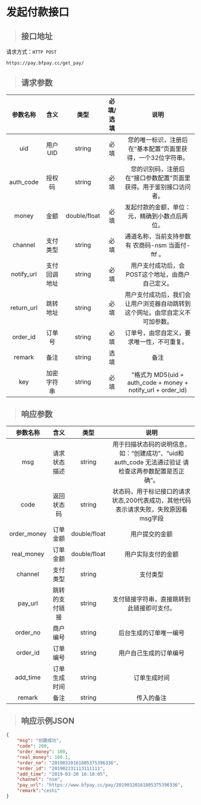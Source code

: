 # 发起付款接口

> ## 接口地址

请求方式：`HTTP POST`

    https://pay.bfpay.cc/get_pay/

>## 请求参数

参数名称|含义|类型|必填/选填|说明
:--:|:--:|:--:|:--:|:--:
uid|用户UID|string|必填|您的唯一标识，注册后在“基本配置”页面里获得，一个32位字符串。
auth_code|授权码|string|必填|您的识别码，注册后在“接口参数配置”页面里获得。用于鉴别接口访问者。
money|金额|double/float|必填|发起付款的金额，单位：元，精确到小数点后两位。
channel|支付类型|string|必填|通道名称，当前支持参数有 农商码-nsm  当面付-ftf 。
notify_url|支付回调地址|string|必填|用户支付成功后，会POST这个地址，由商户自己定义。
return_url|跳转地址|string|必填|用户支付成功后，我们会让用户浏览器自动跳转到这个网址。由您自定义不可加参数。
order_id|订单号|string|必填|订单号，由您自定义，要求唯一性，不可重复。
remark|备注|string|选填|备注
key|加密字符串|string|必填|"格式为 MD5(uid + auth_code + money + notify_url + order_id)

>## 响应参数 

参数名称|含义|类型|说明
:--:|:--:|:--:|:--:
msg|请求状态描述|string|用于扫描状态码的说明信息，如：“创建成功”、“uid和auth_code 无法通过验证 请检查这两参数配置是否正确”。
code|返回状态码|string|状态码，用于标记接口的请求状态,200代表成功，其他代码表示请求失败，失败原因看msg字段
order_money|订单金额|double/float|用户提交的金额
real_money|订单金额|double/float|用户实际支付的金额
channel|支付类型|string|支付类型
pay_url|跳转的支付链接|string|支付链接字符串，直接跳转到此链接即可支付。
order_no|商户编号|string|后台生成的订单唯一编号
order_id|订单编号|string|用户自己生成的订单编号
add_time|订单生成时间|string|订单生成时间
remark|备注|string|传入的备注

>## 响应示例JSON

```json
{
    "msg": "创建成功",
    "code": 200,
    "order_money": 100,
    "real_money": 100.1,
    "order_no": "20190320161805375396336",
    "order_id": "201902231113111111",
    "add_time": "2019-03-20 16:18:05",
    "channel": "nsm",
    "pay_url": "https://www.bfpay.cc/pay/20190320161805375396336",
    "remark":"ceshi"
}
```






